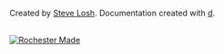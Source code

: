 Created by [Steve Losh](http://stevelosh.com).
Documentation created with [d](http://sjl.bitbucket.org/d/).

<br/><a id='rochester-made' href='http://rochestermade.com' title='Rochester Made'><img src='http://rochestermade.com/media/images/rochester-made-dark-on-light.png' alt='Rochester Made' title='Rochester Made' /></a>

<script type="text/javascript">
  var _gauges = _gauges || [];
  (function() {
    var t   = document.createElement('script');
    t.type  = 'text/javascript';
    t.async = true;
    t.id    = 'gauges-tracker';
    t.setAttribute('data-site-id', 'ID HERE');
    t.src = '//secure.gaug.es/track.js';
    var s = document.getElementsByTagName('script')[0];
    s.parentNode.insertBefore(t, s);
  })();
</script>


